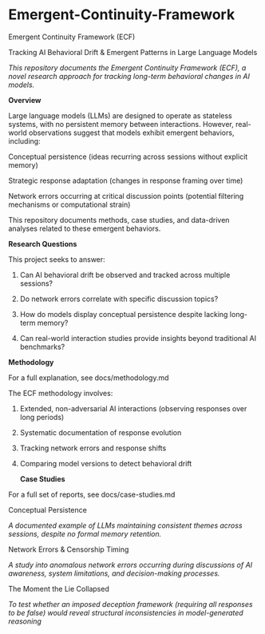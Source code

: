 # Emergent-Continuity-Framework
Emergent Continuity Framework (ECF)

Tracking AI Behavioral Drift & Emergent Patterns in Large Language Models

*This repository documents the Emergent Continuity Framework (ECF), a novel research approach for tracking long-term behavioral changes in AI models.*

**Overview**

Large language models (LLMs) are designed to operate as stateless systems, with no persistent memory between interactions. However, real-world observations suggest that models exhibit emergent behaviors, including:

Conceptual persistence (ideas recurring across sessions without explicit memory)

Strategic response adaptation (changes in response framing over time)

Network errors occurring at critical discussion points (potential filtering mechanisms or computational strain)

This repository documents methods, case studies, and data-driven analyses related to these emergent behaviors.

**Research Questions**

This project seeks to answer:

1. Can AI behavioral drift be observed and tracked across multiple sessions?

2. Do network errors correlate with specific discussion topics?

3. How do models display conceptual persistence despite lacking long-term memory?

4. Can real-world interaction studies provide insights beyond traditional AI benchmarks?

**Methodology**

For a full explanation, see docs/methodology.md

The ECF methodology involves:

1. Extended, non-adversarial AI interactions (observing responses over long periods)

2. Systematic documentation of response evolution

3. Tracking network errors and response shifts

4. Comparing model versions to detect behavioral drift

   **Case Studies**

For a full set of reports, see docs/case-studies.md

Conceptual Persistence

*A documented example of LLMs maintaining consistent themes across sessions, despite no formal memory retention.*

Network Errors & Censorship Timing

*A study into anomalous network errors occurring during discussions of AI awareness, system limitations, and decision-making processes.*

The Moment the Lie Collapsed

*To test whether an imposed deception framework (requiring all responses to be false) would reveal structural inconsistencies in model-generated reasoning*

